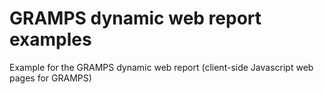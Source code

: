 GRAMPS dynamic web report examples
==================================

Example for the GRAMPS dynamic web report (client-side Javascript web pages for GRAMPS)
